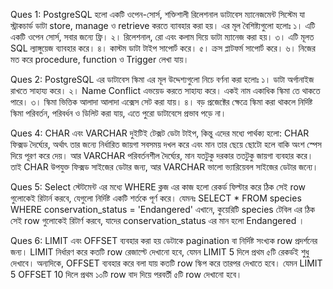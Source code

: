 Ques 1:
PostgreSQL হলো একটি ওপেন-সোর্স, শক্তিশালী রিলেশনাল ডাটাবেস ম্যানেজমেন্ট সিস্টেম যা স্ট্রাকচার্ড ডাটা store, manage ও retrieve করতে ব্যাবহার করা হয়। এর মূল বৈশিষ্ট্যগুলো হলোঃ
১। এটি একটি ওপেন সোর্স, সবার জন্যে ফ্রি। 
২। রিলেশনাল, রো এবং কলাম দিয়ে ডাটা ম্যানেজ করা হয়। 
৩। এটি মূলত SQL ল্যাঙ্গুয়েজ ব্যাবহার করে। 
৪। কাস্টম ডাটা টাইপ সাপোর্ট করে। 
৫। ক্রস প্লাটফর্ম সাপোর্ট করে। 
৬। নিজের মত করে procedure, function ও Trigger লেখা যায়। 

Ques 2:
PostgreSQL এর ডাটাবেস স্কিমা এর মূল উদ্দেশ্যগুলো নিচে বর্ণনা করা হলোঃ 
১। ডাটা অর্গানাইজ রাখতে সাহায্য করে। 
২। Name Conflict এভয়েড করতে সাহায্য করে। একই নাম একাধিক স্কিমা তে থাকতে পারে। 
৩। স্কিমা ভিত্তিক আলাদা আলাদা এক্সেস সেট করা যায়। 
৪। বড় প্রজেক্টের ক্ষেত্রে স্কিমা করা থাকলে নির্দিষ্ট স্কিমা পরিবর্তন, পরিবর্ধন ও ডিলিট করা যায়, এতে পুরো ডাটাবেসে প্রভাব পড়ে না। 

Ques 4:
CHAR এবং VARCHAR দুইটিই টেক্সট ডেটা টাইপ, কিন্তু এদের মধ্যে পার্থক্য হলো: CHAR ফিক্সড দৈর্ঘ্যের, অর্থাৎ তার জন্যে নির্ধারিত জায়গা সবসময় দখল করে এবং মান তার ছেয়ে ছোটো হলে বাকি অংশ স্পেস দিয়ে পূরণ করে দেয়। আর VARCHAR পরিবর্তনশীল দৈর্ঘ্যের, মান যতটুকু দরকার ততটুকু জায়গা ব্যবহার করে। তাই CHAR উপযুক্ত ফিক্সড সাইজের ডেটার জন্য, আর VARCHAR ভালো ভ্যারিয়েবল সাইজের ডেটার জন্যে।

Ques 5:
Select স্টেটমেন্ট এর মধ্যে WHERE ক্লজ এর কাজ হলো রেকর্ড ফিল্টার করে ঠিক সেই row গুলোকেই রিটার্ন করবে, যেগুলো নির্দিষ্ট একটি শর্তকে পূর্ণ করে। 
যেমনঃ SELECT * FROM species WHERE conservation_status = 'Endangered' 
এখানে, কুয়েরিটি species টেবিল এর ঠিক সেই row গুলোকেই রিটার্ণ করবে, যাদের conservation_status এর মান হলো Endangered ।

Ques 6: 
LIMIT এবং OFFSET ব্যবহার করা হয় ডেটাকে pagination বা নির্দিষ্ট সংখ্যক row প্রদর্শনের জন্য। LIMIT নির্ধারণ করে কতটি row রেজাল্টে দেখানো হবে, যেমন LIMIT 5 দিলে প্রথম ৫টি রেকর্ডই শুধু দেখাবে। 
অন্যদিকে, OFFSET ব্যবহার করে বলা যায় কতটি row স্কিপ করে তারপর দেখাতে হবে। যেমন LIMIT 5 OFFSET 10 দিলে প্রথম ১০টি row বাদ দিয়ে পরবর্তী ৫টি row দেখানো হবে।
